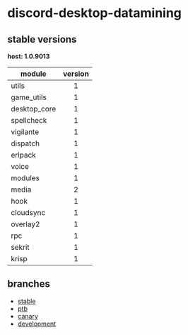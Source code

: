 # discord-desktop-datamining

## stable versions

**host: 1.0.9013**

| module | version |
| ------ | :-----: |
| utils | 1 |
| game_utils | 1 |
| desktop_core | 1 |
| spellcheck | 1 |
| vigilante | 1 |
| dispatch | 1 |
| erlpack | 1 |
| voice | 1 |
| modules | 1 |
| media | 2 |
| hook | 1 |
| cloudsync | 1 |
| overlay2 | 1 |
| rpc | 1 |
| sekrit | 1 |
| krisp | 1 |

## branches

- [stable](https://github.com/OpenAsar/discord-desktop-datamining/tree/stable)
- [ptb](https://github.com/OpenAsar/discord-desktop-datamining/tree/ptb)
- [canary](https://github.com/OpenAsar/discord-desktop-datamining/tree/canary)
- [development](https://github.com/OpenAsar/discord-desktop-datamining/tree/development)
